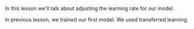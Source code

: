 In this lesson we'll talk about adjusting the learning rate for our model.

In previous lesson, we trained our first model. We used transferred learning. 